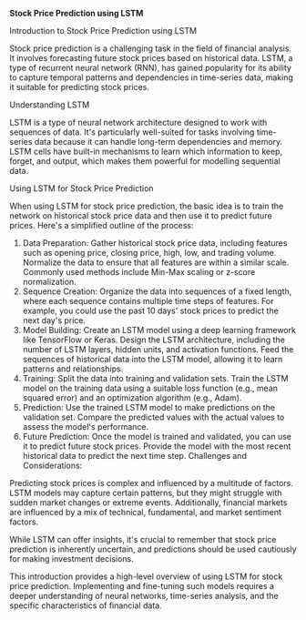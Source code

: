 **Stock Price Prediction using LSTM**


Introduction to Stock Price Prediction using LSTM

Stock price prediction is a challenging task in the field of financial analysis. It involves forecasting future stock prices based on historical data. LSTM, a type of recurrent neural network (RNN), has gained popularity for its ability to capture temporal patterns and dependencies in time-series data, making it suitable for predicting stock prices.

Understanding LSTM

LSTM is a type of neural network architecture designed to work with sequences of data. It's particularly well-suited for tasks involving time-series data because it can handle long-term dependencies and memory. LSTM cells have built-in mechanisms to learn which information to keep, forget, and output, which makes them powerful for modelling sequential data.

Using LSTM for Stock Price Prediction

When using LSTM for stock price prediction, the basic idea is to train the network on historical stock price data and then use it to predict future prices. Here's a simplified outline of the process:

1. Data Preparation:
Gather historical stock price data, including features such as opening price, closing price, high, low, and trading volume.
Normalize the data to ensure that all features are within a similar scale. Commonly used methods include Min-Max scaling or z-score normalization.
2. Sequence Creation:
Organize the data into sequences of a fixed length, where each sequence contains multiple time steps of features.
For example, you could use the past 10 days' stock prices to predict the next day's price.
3. Model Building:
Create an LSTM model using a deep learning framework like TensorFlow or Keras.
Design the LSTM architecture, including the number of LSTM layers, hidden units, and activation functions.
Feed the sequences of historical data into the LSTM model, allowing it to learn patterns and relationships.
4. Training:
Split the data into training and validation sets.
Train the LSTM model on the training data using a suitable loss function (e.g., mean squared error) and an optimization algorithm (e.g., Adam).
5. Prediction:
Use the trained LSTM model to make predictions on the validation set.
Compare the predicted values with the actual values to assess the model's performance.
6. Future Prediction:
Once the model is trained and validated, you can use it to predict future stock prices.
Provide the model with the most recent historical data to predict the next time step.
Challenges and Considerations:

Predicting stock prices is complex and influenced by a multitude of factors. LSTM models may capture certain patterns, but they might struggle with sudden market changes or extreme events. Additionally, financial markets are influenced by a mix of technical, fundamental, and market sentiment factors.

While LSTM can offer insights, it's crucial to remember that stock price prediction is inherently uncertain, and predictions should be used cautiously for making investment decisions.

This introduction provides a high-level overview of using LSTM for stock price prediction. Implementing and fine-tuning such models requires a deeper understanding of neural networks, time-series analysis, and the specific characteristics of financial data.
